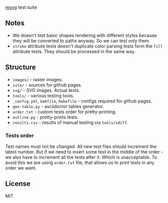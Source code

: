 [resvg](https://github.com/RazrFalcon/resvg) test suite

## Notes

- We doesn't test basic shapes rendering with different styles
  because they will be converted to paths anyway. So we can test only them.
- `stroke` attribute tests doesn't duplicate color parsing tests form the `fill` attribute tests.
  They should be processed in the same way.

## Structure

- `images/` - raster images.
- `site/` - sources for github pages.
- `svg/` - SVG images. Actual tests.
- `tools/` - various testing tools.
- `_config.yml`, `Gemfile`, `Rakefile` - configs required for github pages.
- `gen-table.py` - asciidoctor tables generator.
- `order.txt` - custom tests order for pretty-printing.
- `outline.py` - pretty-prints tests.
- `results.csv` - results of manual testing via `tools/vdiff`.

### Tests order

Test names must not be changed. All new test files should increment the latest number.
But if we need to insert some test in the middle of the order - we also have to increment
all the tests after it. Which is unacceptable. To avoid this we are using `order.txt` file, that allows us to print
tests in any order we want.

## License

MIT
